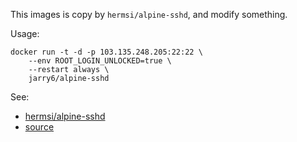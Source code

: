 
This images is copy by `hermsi/alpine-sshd`, and modify something.


Usage:

```
docker run -t -d -p 103.135.248.205:22:22 \
	--env ROOT_LOGIN_UNLOCKED=true \
    --restart always \
    jarry6/alpine-sshd
```

See:

- [hermsi/alpine-sshd](https://hub.docker.com/r/hermsi/alpine-sshd)
- [source](https://www.github.com/Hermsi1337/docker-sshd)